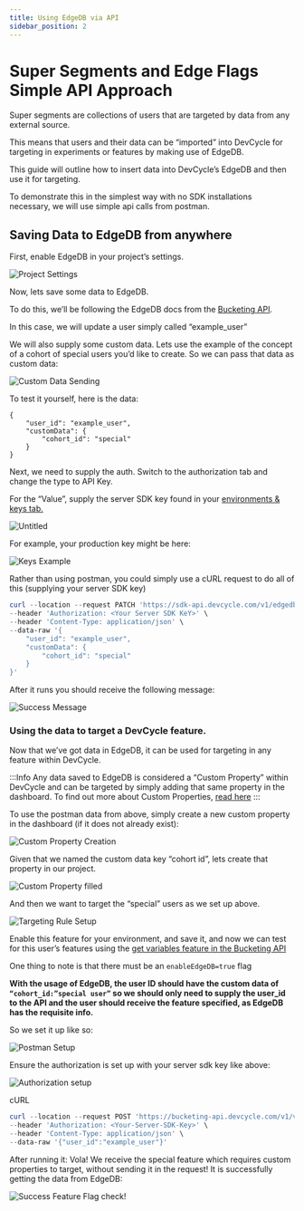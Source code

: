 ```yaml
---
title: Using EdgeDB via API
sidebar_position: 2
---
```


# Super Segments and Edge Flags Simple API Approach

Super segments are collections of users that are targeted by data from any external source. 

This means that users and their data can be “imported” into DevCycle for targeting in experiments or features by making use of EdgeDB. 

This guide will outline how to insert data into DevCycle’s EdgeDB and then use it for targeting.

To demonstrate this in the simplest way with no SDK installations necessary, we will use simple api calls from postman.

## Saving Data to EdgeDB from anywhere

First, enable EdgeDB in your project’s settings.

![Project Settings](/sept-6-2022-edge-flags-api-1.png)

Now, lets save some data to EdgeDB. 

To do this, we’ll be following the EdgeDB docs from the [Bucketing API](https://docs.devcycle.com/bucketing-api/#tag/EdgeDB).

In this case, we will update a user simply called “example_user”

We will also supply some custom data. Lets use the example of the concept of a cohort of special users you’d like to create. So we can pass that data as custom data:

![Custom Data Sending](/sept-6-2022-edge-flags-api-2.png)

To test it yourself, here is the data:

```
{
    "user_id": "example_user",
    "customData": {
        "cohort_id": "special"
    }
}
```

Next, we need to supply the auth. Switch to the authorization tab and change the type to API Key. 

For the “Value”, supply the server SDK key found in your [environments & keys tab.](https://docs.devcycle.com/docs/home/feature-management/organizing-your-flags-and-variables/api-and-sdk-keys)

![Untitled](/sept-6-2022-edge-flags-api-3.png)

For example, your production key might be here:

![Keys Example](/sept-6-2022-edge-flags-api-4.png)

Rather than using postman, you could simply use a cURL request to do all of this (supplying your server SDK key)

```powershell
curl --location --request PATCH 'https://sdk-api.devcycle.com/v1/edgedb/example_user' \
--header 'Authorization: <Your Server SDK KeY>' \
--header 'Content-Type: application/json' \
--data-raw '{
    "user_id": "example_user",
    "customData": {
        "cohort_id": "special"
    }
}'
```

After it runs you should receive the following message:

![Success Message](/sept-6-2022-edge-flags-api-5.png)

### Using the data to target a DevCycle feature.

Now that we’ve got data in EdgeDB, it can be used for targeting in any feature within DevCycle.

:::Info 
Any data saved to EdgeDB is considered a “Custom Property” within DevCycle and can be targeted by simply adding that same property in the dashboard. To find out more about Custom Properties, [read here](https://docs.devcycle.com/docs/home/feature-management/features-and-variables/custom-properties) 
:::

To use the postman data from above, simply create a new custom property in the dashboard (if it does not already exist):

![Custom Property Creation](/sept-6-2022-edge-flags-api-6.png)

Given that we named the custom data key “cohort id”, lets create that property in our project.

![Custom Property filled](/sept-6-2022-edge-flags-api-7.png)

And then we want to target the “special” users as we set up above.

![Targeting Rule Setup](/sept-6-2022-edge-flags-api-8.png)

Enable this feature for your environment, and save it, and now we can test for this user’s features using the [get variables feature in the Bucketing API](https://docs.devcycle.com/bucketing-api/#operation/getVariables)

One thing to note is that there must be an `enableEdgeDB=true` flag

**With the usage of EdgeDB, the user ID should have the custom data of `“cohort_id:”special user”` so we should only need to supply the user_id to the API and the user should receive the feature specified, as EdgeDB has the requisite info.**

So we set it up like so:

![Postman Setup](/sept-6-2022-edge-flags-api-9.png)

Ensure the authorization is set up with your server sdk key like above:

![Authorization setup](/sept-6-2022-edge-flags-api-10.png)

cURL

```powershell
curl --location --request POST 'https://bucketing-api.devcycle.com/v1/variables/?enableEdgeDB=true' \
--header 'Authorization: <Your-Server-SDK-Key>' \
--header 'Content-Type: application/json' \
--data-raw '{"user_id":"example_user"}'
```

After running it: Vola! We receive the special feature which requires custom properties to target, without sending it in the request! It is successfully getting the data from EdgeDB:

![Success Feature Flag check!](/sept-6-2022-edge-flags-api-11.png)